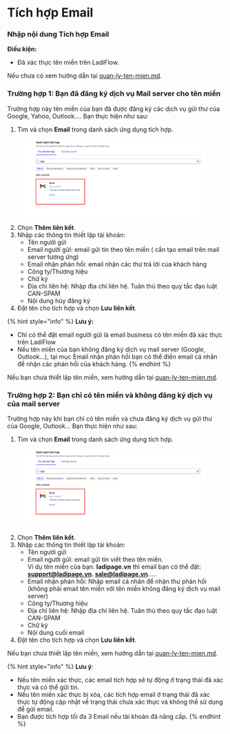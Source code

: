 # Tích hợp Email

### Nhập nội dung Tích hợp Email

**Điều kiện:**

* Đã xác thực tên miền trên LadiFlow.

Nếu chưa có xem hướng dẫn tại [quan-ly-ten-mien.md](../../cai-dat/cai-dat-chung/quan-ly-ten-mien.md "mention").

### Trường hợp 1: Bạn đã đăng ký dịch vụ Mail server cho tên miền

Trường hợp này tên miền của bạn đã được đăng ký các dịch vụ gửi thư của Google, Yahoo, Outlook.... Bạn thực hiện như sau:

1. Tìm và chọn **Email** trong danh sách ứng dụng tích hợp.

<figure><img src="../../.gitbook/assets/image (404).png" alt=""><figcaption></figcaption></figure>

2. Chọn **Thêm liên kết**.
3. Nhập các thông tin thiết lập tài khoản:
   * Tên người gửi
   * Email người gửi: email gửi tin theo tên miền ( cần tạo email trên mail server tương ứng)
   * Email nhận phản hồi: email nhận các thư trả lời của khách hàng
   * Công ty/Thương hiệu
   * Chữ ký
   * Địa chỉ liên hệ: Nhập địa chỉ liên hệ. Tuân thủ theo quy tắc đạo luật CAN-SPAM
   * Nội dung hủy đăng ký
4. Đặt tên cho tích hợp và chọn **Lưu liên kết**.

{% hint style="info" %}
**Lưu ý:**&#x20;

* Chỉ có thể đặt email người gửi là email business có tên miền đã xác thực trên LadiFlow
* Nếu tên miền của bạn không đăng ký dịch vụ mail server (Google, Outlook...), tại mục Email nhận phản hồi bạn có thể điền email cá nhân để nhận các phản hồi của khách hàng.
{% endhint %}

Nếu bạn chưa thiết lập tên miền, xem hướng dẫn tại [quan-ly-ten-mien.md](../../cai-dat/cai-dat-chung/quan-ly-ten-mien.md "mention").

### Trường hợp 2: Bạn chỉ có tên miền và không đăng ký dịch vụ của mail server

Trường hợp này khi bạn chỉ có tên miền và chưa đăng ký dịch vụ gửi thư của Google, Outlook... Bạn thực hiện như sau:

1. Tìm và chọn **Email** trong danh sách ứng dụng tích hợp.

<figure><img src="../../.gitbook/assets/image (404).png" alt=""><figcaption></figcaption></figure>

2. Chọn **Thêm liên kết**.
3. Nhập các thông tin thiết lập tài khoản:
   * Tên người gửi
   * Email người gửi: email gửi tin viết theo tên miền. \
     Ví dụ tên miền của bạn: **ladipage.vn** thì email bạn có thể đặt: **support@ladipage.vn. sale@ladipage.vn**.....
   * Email nhận phản hồi: Nhập email cá nhân để nhận thư phản hồi (không phải email tên miền với tên miền không đăng ký dịch vụ mail server)
   * Công ty/Thương hiệu
   * Địa chỉ liên hệ: Nhập địa chỉ liên hệ. Tuân thủ theo quy tắc đạo luật CAN-SPAM
   * Chữ ký
   * Nội dung cuối email
4. Đặt tên cho tích hợp và chọn **Lưu liên kết**.

Nếu bạn chưa thiết lập tên miền, xem hướng dẫn tại [quan-ly-ten-mien.md](../../cai-dat/cai-dat-chung/quan-ly-ten-mien.md "mention").



{% hint style="info" %}
**Lưu ý**:

* Nếu tên miền xác thực, các email tích hợp sẽ tự động ở trạng thái đã xác thực và có thể gửi tin.
* Nếu tên miền xác thực bị xóa, các tích hợp email ở trạng thái đã xác thực tự động cập nhật về trạng thái chưa xác thực và không thể sử dụng để gửi email.
* Bạn được tích hợp tối đa 3 Email nếu tài khoản đã nâng cấp.
{% endhint %}

